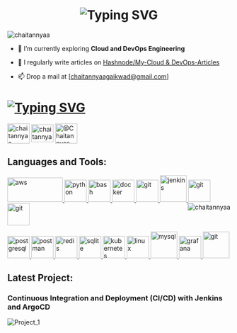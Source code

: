 <h1 align="center" <a href="https://git.io/typing-svg"><img src="https://readme-typing-svg.demolab.com?font=monoscope&weight=500&size=32&duration=3000&pause=1000&center=true&vCenter=true&width=900&lines=Hi+there%2C+I'm+Chaitannyaa;Welcome+to+the+Cloud+and+DevOps+Station!" alt="Typing SVG" /></a></h3>

<p align="left"> <img src="https://komarev.com/ghpvc/?username=chaitannyaa&label=Profile%20views&color=0e75b6&style=flat" alt="chaitannyaa" /> </p>

- 🌱 I’m currently exploring **Cloud and DevOps Engineering**

- 📝 I regularly write articles on [Hashnode/My-Cloud & DevOps-Articles](https://chaitannyaa.hashnode.dev/)

- 📫 Drop a mail at [chaitannyaagaikwad@gmail.com]

<h1><a href="https://git.io/typing-svg"><img src="https://readme-typing-svg.demolab.com?font=Fira+Code&weight=500&size=28&pause=3000&color=F7448EFF&center=true&vCenter=true&width=1200&height=60&lines=Connect+With+A+Budding+Cloud+DevOps+Engineer+From+India" alt="Typing SVG" /></a></h1>

<p align="left">
<a href="https://www.linkedin.com/in/chaitannyaa-gaikwad-b16965115/" target="blank"><img align="center" src="https://www.vectorlogo.zone/logos/linkedin/linkedin-icon.svg" alt="chaitannyaa gaikwad" height="45" width="50" /></a>
<a href="https://twitter.com/chaitannyaa2" target="blank"><img align="center" src="https://www.vectorlogo.zone/logos/twitter/twitter-official.svg" alt="chaitannyaa2" height="40" width="50" /></a>
<a href="https://hashnode.com/@chaitannyaa" target="blank"><img align="center" src="https://www.vectorlogo.zone/logos/hashnode/hashnode-icon.svg" alt="@Chaitannyaa" height="45" width="50" /></a>
</p>

<h2 align="left">Languages and Tools:</h3>
<p align="left"> <a href="https://aws.amazon.com" target="_blank" rel="noreferrer"> <img src="https://www.vectorlogo.zone/logos/amazon_aws/amazon_aws-ar21.svg" alt="aws" width="125" height="55"/> </a> <a href="https://www.python.org" target="_blank" rel="noreferrer"> <img src="https://www.vectorlogo.zone/logos/python/python-icon.svg" alt="python" width="50" height="50"/> </a> <a href="https://www.gnu.org/software/bash/" target="_blank" rel="noreferrer"> <img src="https://www.vectorlogo.zone/logos/gnu_bash/gnu_bash-icon.svg" alt="bash" width="50" height="50"/> </a> <a href="https://www.docker.com/" target="_blank" rel="noreferrer"> <img src="https://www.vectorlogo.zone/logos/docker/docker-tile.svg" alt="docker" width="50" height="50"/> </a> <a href="https://git-scm.com/" target="_blank" rel="noreferrer"> <img src="https://www.vectorlogo.zone/logos/git-scm/git-scm-icon.svg" alt="git" width="50" height="50"/> </a>  <a href="https://www.jenkins.io" target="_blank" rel="noreferrer"> <img src="https://www.vectorlogo.zone/logos/jenkins/jenkins-icon.svg" alt="jenkins" width="60" height="60"/> <a href="https://git-scm.com/" target="_blank" rel="noreferrer"> <img src="https://www.vectorlogo.zone/logos/terraformio/terraformio-icon.svg" alt="git" width="50" height="50"/> </a><a href="https://git-scm.com/" target="_blank" rel="noreferrer"> <img src="https://www.vectorlogo.zone/logos/prometheusio/prometheusio-icon.svg" alt="git" width="50" height="50"/> </a> <img align="right" src="https://github-readme-stats.vercel.app/api/top-langs?username=chaitannyaa&show_icons=true&locale=en&layout=compact" alt="chaitannyaa"/></a> 
<p align="left">   
<a href="https://www.postgresql.org" target="_blank" rel="noreferrer"> <img src="https://www.vectorlogo.zone/logos/postgresql/postgresql-icon.svg" alt="postgresql" width="50" height="50"/> </a> <a href="https://postman.com" target="_blank" rel="noreferrer"> <img src="https://www.vectorlogo.zone/logos/getpostman/getpostman-icon.svg" alt="postman" width="50" height="50"/> </a> <a href="https://redis.io" target="_blank" rel="noreferrer"> <img src="https://www.vectorlogo.zone/logos/redis/redis-icon.svg" alt="redis" width="50" height="50"/> </a> <a href="https://www.sqlite.org/" target="_blank" rel="noreferrer"> <img src="https://www.vectorlogo.zone/logos/ansible/ansible-icon.svg" alt="sqlite" width="50" height="50"/> </a> <a href="https://kubernetes.io" target="_blank" rel="noreferrer"> <img src="https://www.vectorlogo.zone/logos/kubernetes/kubernetes-icon.svg" alt="kubernetes" width="50" height="50"/> </a> <a href="https://www.linux.org/" target="_blank" rel="noreferrer"> <img src="https://www.vectorlogo.zone/logos/linux/linux-icon.svg" alt="linux" width="50" height="50"/> </a> <a href="https://www.mysql.com/" target="_blank" rel="noreferrer"> <img src="https://www.vectorlogo.zone/logos/mysql/mysql-official.svg" alt="mysql" width="60" height="60"/> </a> <a href="https://grafana.com" target="_blank" rel="noreferrer"> <img src="https://www.vectorlogo.zone/logos/grafana/grafana-icon.svg" alt="grafana" width="50" height="50"/> </a> <a href="https://git-scm.com/" target="_blank" rel="noreferrer"> <img src="https://www.vectorlogo.zone/logos/argoprojio/argoprojio-icon.svg" alt="git" width="60" height="60"/> </a> </p>

<h2 align="left">Latest Project:</h2>

<h3 align="left">Continuous Integration and Deployment (CI/CD) with Jenkins and ArgoCD</h3>

![Project_1](https://github.com/Chaitannyaa/Chaitannyaa/assets/117350787/468b14ae-1168-4bc6-9cac-00ccf50989db)


